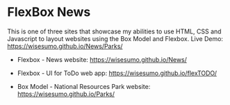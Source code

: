# FlexBox News

This is one of three sites that showcase my abilities to use HTML, CSS and Javascript to layout websites using the Box Model and Flexbox. Live Demo: https://wisesumo.github.io/News/Parks/

* Flexbox - News website:
https://wisesumo.github.io/News/

* Flexbox - UI for ToDo web app:
https://wisesumo.github.io/flexTODO/


* Box Model - National Resources Park website:
https://wisesumo.github.io/Parks/
